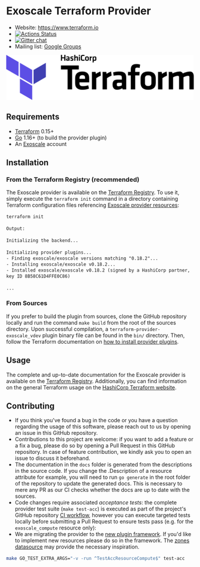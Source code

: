 # Exoscale Terraform Provider

- Website: https://www.terraform.io
- [![Actions Status](https://github.com/exoscale/terraform-provider-exoscale/workflows/CI/badge.svg?branch=master)](https://github.com/exoscale/terraform-provider-exoscale/actions?query=workflow%3ACI+branch%3Amaster)
- [![Gitter chat](https://badges.gitter.im/hashicorp-terraform/Lobby.png)](https://gitter.im/hashicorp-terraform/Lobby)
- Mailing list: [Google Groups](http://groups.google.com/group/terraform-tool)

<img src="https://raw.githubusercontent.com/hashicorp/terraform-website/master/public/img/logo-hashicorp.svg" width="600px">


## Requirements

- [Terraform](https://www.terraform.io/downloads.html) 0.15+
- [Go](https://golang.org/doc/install) 1.16+ (to build the provider plugin)
- An [Exoscale](https://portal.exoscale.com/register) account


## Installation

### From the Terraform Registry (recommended)

The Exoscale provider is available on the [Terraform Registry][tf-exo-registry].
To use it, simply execute the `terraform init` command in a directory containing
Terraform configuration files referencing [Exoscale provider
resources][tf-exo-doc]:

```console
terraform init

Output:

Initializing the backend...

Initializing provider plugins...
- Finding exoscale/exoscale versions matching "0.18.2"...
- Installing exoscale/exoscale v0.18.2...
- Installed exoscale/exoscale v0.18.2 (signed by a HashiCorp partner, key ID 8B58C61D4FFE0C86)

...
```


### From Sources

If you prefer to build the plugin from sources, clone the GitHub repository
locally and run the command `make build` from the root of the sources directory.
Upon successful compilation, a `terraform-provider-exoscale_vdev` plugin binary
file can be found in the `bin/` directory. Then, follow the Terraform
documentation on [how to install provider plugins][tf-doc-provider-install].


## Usage

The complete and up-to-date documentation for the Exoscale provider is
available on the [Terraform Registry][tf-exo-doc].  Additionally, you can find
information on the general Terraform usage on the [HashiCorp Terraform
website][tf-doc].


## Contributing

* If you think you've found a bug in the code or you have a question regarding
  the usage of this software, please reach out to us by opening an issue in
  this GitHub repository.
* Contributions to this project are welcome: if you want to add a feature or a
  fix a bug, please do so by opening a Pull Request in this GitHub repository.
  In case of feature contribution, we kindly ask you to open an issue to
  discuss it beforehand.
* The documentation in the `docs` folder is generated from the descriptions
  in the source code. If you change the .Description of a resource attribute
  for example, you will need to run `go generate` in the root folder of the
  repository to update the generated docs. This is necessary to mere any PR
  as our CI checks whether the docs are up to date with the sources.
* Code changes require associated *acceptance tests*: the complete provider
  test suite (`make test-acc`) is executed as part of the project's GitHub
  repository [CI workflow][tf-exo-gh-ci], however you can execute targeted
  tests locally before submitting a Pull Request to ensure tests pass (e.g. for
  the `exoscale_compute` resource only):
* We are migrating the provider to the [new plugin framework](https://developer.hashicorp.com/terraform/plugin/framework). 
  If you'd like to implement new resources please do so in the framework.
  The [zones datasource](./pkg/resources/zones/datasource.go) may provide the necessary inspiration.

```sh
make GO_TEST_EXTRA_ARGS="-v -run ^TestAccResourceCompute$" test-acc
```


[tf-doc-provider-install]: https://www.terraform.io/docs/configuration/provider-requirements.html#provider-installation
[tf-doc]: https://www.terraform.io/docs/index.html
[tf-exo-doc]: https://registry.terraform.io/providers/exoscale/exoscale/latest/docs
[tf-exo-gh-ci]: https://github.com/exoscale/terraform-provider-exoscale/actions?query=workflow%3ACI
[tf-exo-registry]: https://registry.terraform.io/providers/exoscale/exoscale/latest
